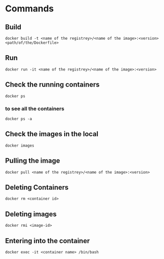 # Commands

## Build
```
docker build -t <name of the registrey>/<name of the image>:<version> <path/of/the/Dockerfile>
```

## Run
```
docker run -it <name of the registrey>/<name of the image>:<version>
```

## Check the running containers
```
docker ps
```
### to see all the containers
```
docker ps -a
```

## Check the images in the local
```
docker images
```

## Pulling the image
```
docker pull <name of the registrey>/<name of the image>:<version>
```

## Deleting Containers
```
docker rm <container id>
```

## Deleting images
```
docker rmi <image-id>
```

## Entering into the container
```
docker exec -it <container name> /bin/bash
```
